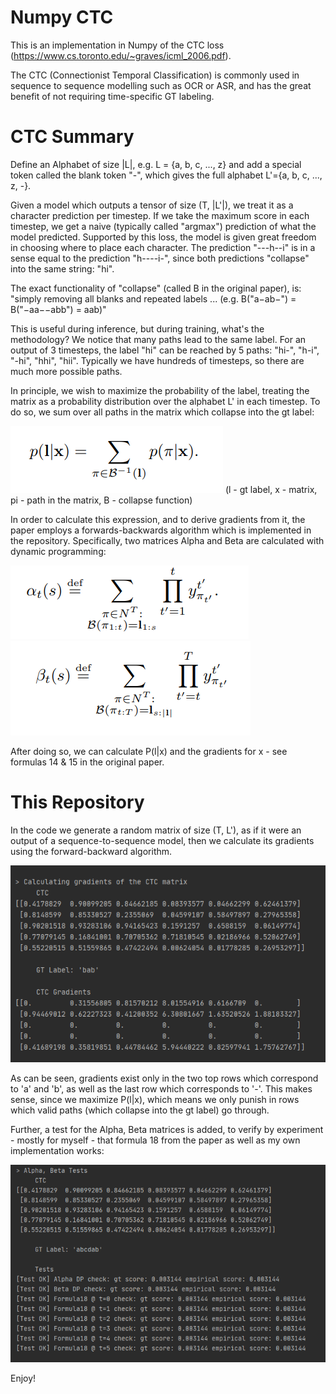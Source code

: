 # Numpy CTC

This is an implementation in Numpy of the CTC loss (https://www.cs.toronto.edu/~graves/icml_2006.pdf).

The CTC (Connectionist Temporal Classification) is commonly used in sequence to sequence modelling such as OCR or ASR, and has the great benefit of not requiring time-specific GT labeling.

# CTC Summary
Define an Alphabet of size |L|, e.g. L = {a, b, c, ..., z} and add a special token called the blank token "-", which gives the full alphabet L'={a, b, c, ..., z, -}.

Given a model which outputs a tensor of size (T, |L'|), we treat it as a character prediction per timestep. If we take the maximum score in each timestep, we get a naive (typically called "argmax") prediction of what the model predicted. Supported by this loss, the model is given great freedom in choosing where to place each character. The prediction "---h--i" is in a sense equal to the prediction "h----i-", since both predictions "collapse" into the same string: "hi".

The exact functionality of "collapse" (called B in the original paper), is: "simply removing all blanks and repeated labels ... (e.g. B("a−ab−") = B("−aa−−abb") = aab)"

This is useful during inference, but during training, what's the methodology? We notice that many paths lead to the same label. For an output of 3 timesteps, the label "hi" can be reached by 5 paths: "hi-", "h-i", "-hi", "hhi", "hii". Typically we have hundreds of timesteps, so there are much more possible paths.

In principle, we wish to maximize the probability of the label, treating the matrix as a probability distribution over the alphabet L' in each timestep. To do so, we sum over all paths in the matrix which collapse into the gt label:

![Alt Text](https://raw.githubusercontent.com/yehudabab/NumpyCTC/main/images/f3.PNG)
(l - gt label, x - matrix, pi - path in the matrix, B - collapse function)

In order to calculate this expression, and to derive gradients from it, the paper employs a forwards-backwards algorithm which is implemented in the repository. Specifically, two matrices Alpha and Beta are calculated with dynamic programming:

![Alt Text](https://raw.githubusercontent.com/yehudabab/NumpyCTC/main/images/f5.PNG)
![Alt Text](https://raw.githubusercontent.com/yehudabab/NumpyCTC/main/images/f9.PNG)

After doing so, we can calculate P(l|x) and the gradients for x - see formulas 14 & 15 in the original paper.

# This Repository

In the code we generate a random matrix of size (T, L'), as if it were an output of a sequence-to-sequence model, then we calculate its gradients using the forward-backward algorithm.

![Alt Text](https://raw.githubusercontent.com/yehudabab/NumpyCTC/main/images/img2.PNG)

As can be seen, gradients exist only in the two top rows which correspond to 'a' and 'b', as well as the last row which corresponds to '-'. This makes sense, since we maximize P(l|x), which means we only punish in rows which valid paths (which collapse into the gt label) go through.

Further, a test for the Alpha, Beta matrices is added, to verify by experiment - mostly for myself - that formula 18 from the paper as well as my own implementation works:

![Alt Text](https://raw.githubusercontent.com/yehudabab/NumpyCTC/main/images/img1.PNG)

Enjoy!
